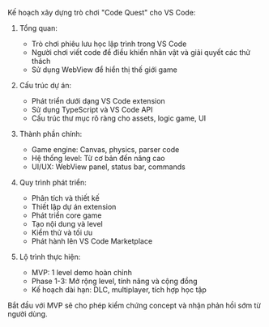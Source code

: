 Kế hoạch xây dựng trò chơi "Code Quest" cho VS Code:

1. Tổng quan:

   - Trò chơi phiêu lưu học lập trình trong VS Code
   - Người chơi viết code để điều khiển nhân vật và giải quyết các thử thách
   - Sử dụng WebView để hiển thị thế giới game

2. Cấu trúc dự án:

   - Phát triển dưới dạng VS Code extension
   - Sử dụng TypeScript và VS Code API
   - Cấu trúc thư mục rõ ràng cho assets, logic game, UI

3. Thành phần chính:

   - Game engine: Canvas, physics, parser code
   - Hệ thống level: Từ cơ bản đến nâng cao
   - UI/UX: WebView panel, status bar, commands

4. Quy trình phát triển:

   - Phân tích và thiết kế
   - Thiết lập dự án extension
   - Phát triển core game
   - Tạo nội dung và level
   - Kiểm thử và tối ưu
   - Phát hành lên VS Code Marketplace

5. Lộ trình thực hiện:
   - MVP: 1 level demo hoàn chỉnh
   - Phase 1-3: Mở rộng level, tính năng và cộng đồng
   - Kế hoạch dài hạn: DLC, multiplayer, tích hợp học tập

Bắt đầu với MVP sẽ cho phép kiểm chứng concept và nhận phản hồi sớm từ người dùng.
